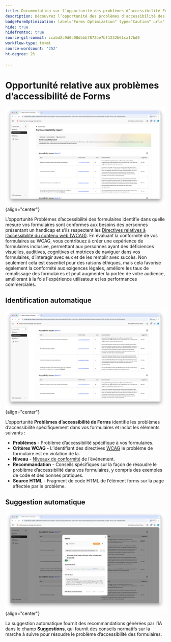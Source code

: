 ```yaml
---
title: Documentation sur l’opportunité des problèmes d’accessibilité Forms
description: Découvrez l’opportunité des problèmes d’accessibilité des formulaires et comment l’utiliser pour améliorer l’accessibilité des formulaires et l’expérience utilisateur sur votre site web.
badgeFormOptimization: label="Forms Optimization" type="Caution" url="../../opportunity-types/form-optimization.md" tooltip="Forms Optimization"
hide: true
hidefromtoc: true
source-git-commit: ccabd2c9d0c08dbbb7872be7bf1232661ca17bd9
workflow-type: tm+mt
source-wordcount: '252'
ht-degree: 2%

---
```



# Opportunité relative aux problèmes d’accessibilité de Forms

![opportunité de problèmes d’accessibilité Forms](./assets/forms-accessibility-issues/hero.png){align="center"}

L’opportunité Problèmes d’accessibilité des formulaires identifie dans quelle mesure vos formulaires sont conformes aux besoins des personnes présentant un handicap et s’ils respectent les [ Directives relatives à l’accessibilité du contenu web (WCAG)](https://www.w3.org/TR/WCAG21/). En évaluant la conformité de vos formulaires au WCAG, vous contribuez à créer une expérience de formulaires inclusive, permettant aux personnes ayant des déficiences visuelles, auditives, cognitives et motrices de naviguer dans vos formulaires, d’interagir avec eux et de les remplir avec succès. Non seulement cela est essentiel pour des raisons éthiques, mais cela favorise également la conformité aux exigences légales, améliore les taux de remplissage des formulaires et peut augmenter la portée de votre audience, améliorant à la fois l&#39;expérience utilisateur et les performances commerciales.

## Identification automatique

![Identification automatique des problèmes d’accessibilité des formulaires](./assets/forms-accessibility-issues/auto-identify.png){align="center"}

L’opportunité **Problèmes d’accessibilité de Forms** identifie les problèmes d’accessibilité spécifiquement dans vos formulaires et inclut les éléments suivants :

* **Problèmes** - Problème d’accessibilité spécifique à vos formulaires.
* **Critères WCAG** - L’identifiant des directives [WCAG](https://www.w3.org/TR/WCAG21/) le problème de formulaire est en violation de la.
* **Niveau** - [Niveaux de conformité](https://www.w3.org/WAI/WCAG21/Understanding/conformance#levels) de l’événement.
* **Recommandation** - Conseils spécifiques sur la façon de résoudre le problème d’accessibilité dans vos formulaires, y compris des exemples de code et des bonnes pratiques.
* **Source HTML** - Fragment de code HTML de l’élément forms sur la page affectée par le problème.

## Suggestion automatique

![Suggérer automatiquement des problèmes d’accessibilité aux formulaires](./assets/forms-accessibility-issues/auto-suggest.png){align="center"}

La suggestion automatique fournit des recommandations générées par l’IA dans le champ **Suggestions**, qui fournit des conseils normatifs sur la marche à suivre pour résoudre le problème d’accessibilité des formulaires.

<!-- 

## Auto-optimize

[!BADGE Ultimate]{type=Positive tooltip="Ultimate"}

![Auto-optimize forms accessibility issues](./assets/accessibility-issues/auto-optimize.png){align="center"}

Sites Optimizer Ultimate adds the ability to deploy auto-optimization for the form accessibility issues found.

>[!BEGINTABS]

>[!TAB Deploy optimization]

{{auto-optimize-deploy-optimization-slack}}

>[!TAB Request approval]

{{auto-optimize-request-approval}}

>[!ENDTABS]
-->

